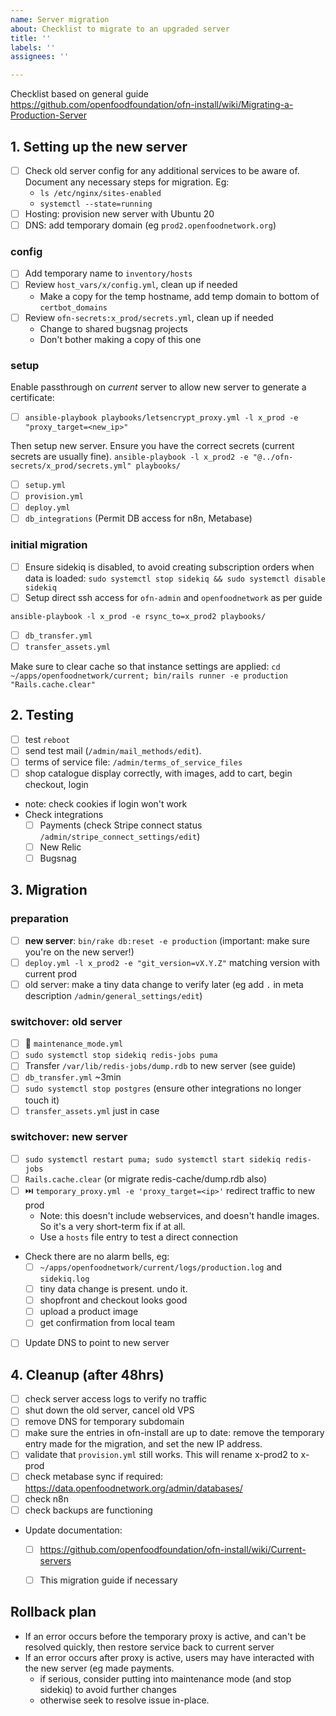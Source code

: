 ```yaml
---
name: Server migration
about: Checklist to migrate to an upgraded server
title: ''
labels: ''
assignees: ''

---
```


Checklist based on general guide https://github.com/openfoodfoundation/ofn-install/wiki/Migrating-a-Production-Server

## 1. Setting up the new server
- [ ] Check old server config for any additional services to be aware of. Document any necessary steps for migration. Eg:
  - `ls /etc/nginx/sites-enabled`
  - `systemctl --state=running`
- [ ] Hosting: provision new server with Ubuntu 20
- [ ] DNS: add temporary domain (eg `prod2.openfoodnetwork.org`)

### config
- [ ] Add temporary name to `inventory/hosts`
- [ ] Review `host_vars/x/config.yml`, clean up if needed
  - Make a copy for the temp hostname, add temp domain to bottom of `certbot_domains`
- [ ] Review `ofn-secrets:x_prod/secrets.yml`, clean up if needed
   - Change to shared bugsnag projects
   - Don't bother making a copy of this one

### setup
Enable passthrough on _current_ server to allow new server to generate a certificate:
- [ ] `ansible-playbook playbooks/letsencrypt_proxy.yml -l x_prod -e "proxy_target=<new_ip>" `

Then setup new server. Ensure you have the correct secrets (current secrets are usually fine).
`ansible-playbook -l x_prod2 -e "@../ofn-secrets/x_prod/secrets.yml" playbooks/`
- [ ] `setup.yml`
- [ ] `provision.yml`
- [ ] `deploy.yml`
- [ ] `db_integrations` (Permit DB access for n8n, Metabase)

### initial migration
- [ ] Ensure sidekiq is disabled, to avoid creating subscription orders when data is loaded:
    `sudo systemctl stop sidekiq && sudo systemctl disable sidekiq`
- [ ] Setup direct ssh access for `ofn-admin` and `openfoodnetwork` as per guide

`ansible-playbook -l x_prod -e rsync_to=x_prod2 playbooks/`
- [ ] `db_transfer.yml`
- [ ] `transfer_assets.yml`

Make sure to clear cache so that instance settings are applied:
`cd ~/apps/openfoodnetwork/current; bin/rails runner -e production "Rails.cache.clear"`

## 2. Testing
 - [ ] test `reboot`
 - [ ] send test mail (`/admin/mail_methods/edit`). 
 - [ ] terms of service file: `/admin/terms_of_service_files`
 - [ ] shop catalogue display correctly, with images, add to cart, begin checkout, login
  - note: check cookies if login won't work
 - Check integrations 
   - [ ] Payments (check Stripe connect status `/admin/stripe_connect_settings/edit`)
   - [ ] New Relic
   - [ ] Bugsnag

## 3. Migration
### preparation
- [ ] **new server**: `bin/rake db:reset -e production` (important: make sure you're on the new server!)
- [ ] `deploy.yml -l x_prod2 -e "git_version=vX.Y.Z"` matching version with current prod
- [ ] old server: make a tiny data change to verify later (eg add `.` in meta description `/admin/general_settings/edit`)

### switchover: old server
- [ ] 🚧 `maintenance_mode.yml`
- [ ] `sudo systemctl stop sidekiq redis-jobs puma`
- [ ] Transfer `/var/lib/redis-jobs/dump.rdb` to new server (see guide)
- [ ] `db_transfer.yml` ~3min
- [ ] `sudo systemctl stop postgres` (ensure other integrations no longer touch it)
- [ ] `transfer_assets.yml` just in case

### switchover: new server
- [ ] `sudo systemctl restart puma; sudo systemctl start sidekiq redis-jobs`
- [ ] `Rails.cache.clear` (or migrate redis-cache/dump.rdb also)
- [ ] ⏭️ `temporary_proxy.yml -e 'proxy_target=<ip>'` redirect traffic to new prod
  * Note: this doesn't include webservices, and doesn't handle images. So it's a very short-term fix if at all.
  * Use a `hosts` file entry to test a direct connection
- Check there are no alarm bells, eg:
  - [ ] `~/apps/openfoodnetwork/current/logs/production.log` and `sidekiq.log`
  - [ ] tiny data change is present. undo it.
  - [ ] shopfront and checkout looks good
  - [ ] upload a product image
  - [ ] get confirmation from local team
- [ ] Update DNS to point to new server

## 4. Cleanup (after 48hrs)
- [ ] check server access logs to verify no traffic
- [ ] shut down the old server, cancel old VPS
- [ ] remove DNS for temporary subdomain
- [ ] make sure the entries in ofn-install are up to date: remove the temporary entry made for the migration, and set the new IP address. 
- [ ] validate that `provision.yml` still works. This will rename x-prod2 to x-prod
- [ ] check metabase sync if required: https://data.openfoodnetwork.org/admin/databases/
- [ ] check n8n
- [ ] check backups are functioning
- Update documentation: 
  * [ ] https://github.com/openfoodfoundation/ofn-install/wiki/Current-servers
  * [ ] This migration guide if necessary


## Rollback plan
* If an error occurs before the temporary proxy is active, and can't be resolved quickly, then restore service back to current server
* If an error occurs after proxy is active, users may have interacted with the new server (eg made payments.
   * if serious, consider putting into maintenance mode (and stop sidekiq) to avoid further changes
   * otherwise seek to resolve issue in-place.
